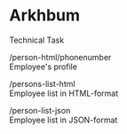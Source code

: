 # Arkhbum
Technical Task

<p>/person-html/phonenumber<br>Employee's profile</p>
<p>/persons-list-html<br>Employee list in HTML-format</p>
<p>/person-list-json<br>Employee list in JSON-format</p>
